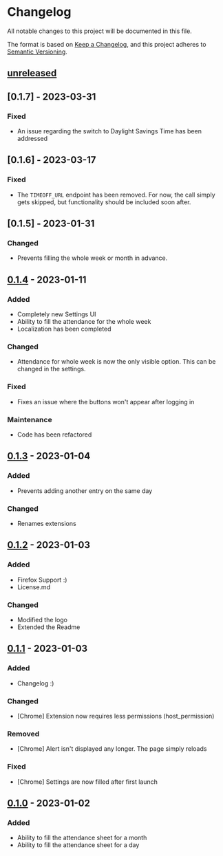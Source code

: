 # Changelog

All notable changes to this project will be documented in this file.

The format is based on [Keep a Changelog](https://keepachangelog.com/en/1.0.0/),
and this project adheres to [Semantic Versioning](https://semver.org/spec/v2.0.0.html).

## [unreleased]

## [0.1.7] - 2023-03-31

### Fixed

- An issue regarding the switch to Daylight Savings Time has been addressed

## [0.1.6] - 2023-03-17

### Fixed

- The `TIMEOFF_URL` endpoint has been removed. For now, the call simply gets skipped, but functionality should be included soon after.

## [0.1.5] - 2023-01-31

### Changed

- Prevents filling the whole week or month in advance.

## [0.1.4] - 2023-01-11

### Added

- Completely new Settings UI
- Ability to fill the attendance for the whole week
- Localization has been completed

### Changed

- Attendance for whole week is now the only visible option. This can be changed in the settings.

### Fixed

- Fixes an issue where the buttons won't appear after logging in

### Maintenance

- Code has been refactored

## [0.1.3] - 2023-01-04

### Added

- Prevents adding another entry on the same day

### Changed

- Renames extensions

## [0.1.2] - 2023-01-03

### Added

- Firefox Support :)
- License.md

### Changed

- Modified the logo
- Extended the Readme

## [0.1.1] - 2023-01-03

### Added

- Changelog :)

### Changed

- [Chrome] Extension now requires less permissions (host_permission)

### Removed

- [Chrome] Alert isn't displayed any longer. The page simply reloads

### Fixed

- [Chrome] Settings are now filled after first launch

## [0.1.0] - 2023-01-02

### Added

- Ability to fill the attendance sheet for a month
- Ability to fill the attendance sheet for a day

[unreleased]: https://github.com/DanielGilbert/kenBuddy/compare/v0.1.4...HEAD
[0.1.4]: https://github.com/DanielGilbert/kenBuddy/compare/v0.1.3...0.1.4
[0.1.3]: https://github.com/DanielGilbert/kenBuddy/compare/v0.1.1...v0.1.3
[0.1.2]: https://github.com/DanielGilbert/kenBuddy/compare/v0.1.1...v0.1.2
[0.1.1]: https://github.com/DanielGilbert/kenBuddy/compare/v0.1.0...v0.1.1
[0.1.0]: https://github.com/DanielGilbert/kenBuddy/releases/tag/v0.1.0